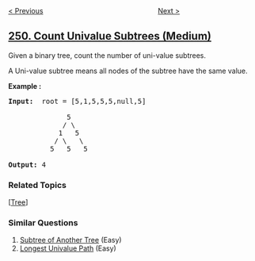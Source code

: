 <!--|This file generated by command(leetcode description); DO NOT EDIT.    |-->
<!--+----------------------------------------------------------------------+-->
<!--|@author    openset <openset.wang@gmail.com>                           |-->
<!--|@link      https://github.com/openset                                 |-->
<!--|@home      https://github.com/tonymontaro/leetcode-hints                        |-->
<!--+----------------------------------------------------------------------+-->

[< Previous](https://github.com/tonymontaro/leetcode-hints/tree/master/problems/group-shifted-strings "Group Shifted Strings")
　　　　　　　　　　　　　　　　
[Next >](https://github.com/tonymontaro/leetcode-hints/tree/master/problems/flatten-2d-vector "Flatten 2D Vector")

## [250. Count Univalue Subtrees (Medium)](https://leetcode.com/problems/count-univalue-subtrees "统计同值子树")

<p>Given a binary tree, count the number of uni-value subtrees.</p>

<p>A Uni-value subtree means all nodes of the subtree have the same value.</p>

<p><b>Example :</b></p>

<pre><b>Input:</b>  root = [5,1,5,5,5,null,5]

              5
             / \
            1   5
           / \   \
          5   5   5

<b>Output:</b> 4
</pre>

### Related Topics
  [[Tree](https://github.com/tonymontaro/leetcode-hints/tree/master/tag/tree/README.md)]

### Similar Questions
  1. [Subtree of Another Tree](https://github.com/tonymontaro/leetcode-hints/tree/master/problems/subtree-of-another-tree) (Easy)
  1. [Longest Univalue Path](https://github.com/tonymontaro/leetcode-hints/tree/master/problems/longest-univalue-path) (Easy)
